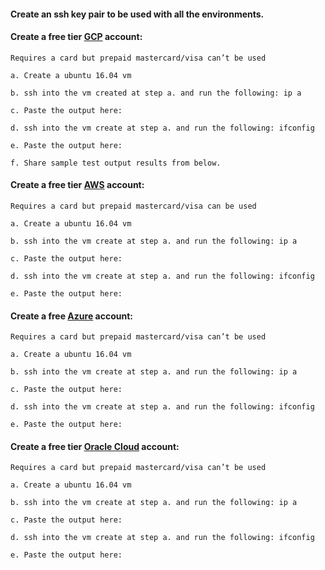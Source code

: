    #### Create an ssh key pair to be used with all the environments.
  
   #### Create a free tier [GCP](https://cloud.google.com/) account:
    Requires a card but prepaid mastercard/visa can’t be used
    
    a. Create a ubuntu 16.04 vm

    b. ssh into the vm created at step a. and run the following: ip a

    c. Paste the output here:

    d. ssh into the vm create at step a. and run the following: ifconfig

    e. Paste the output here:

    f. Share sample test output results from below.
    
   #### Create a free tier [AWS](https://aws.amazon.com/free) account:
    Requires a card but prepaid mastercard/visa can be used

    a. Create a ubuntu 16.04 vm

    b. ssh into the vm create at step a. and run the following: ip a

    c. Paste the output here:

    d. ssh into the vm create at step a. and run the following: ifconfig

    e. Paste the output here:
    
   #### Create a free [Azure](https://azure.microsoft.com/en-us/free/) account:
    Requires a card but prepaid mastercard/visa can’t be used
    
    a. Create a ubuntu 16.04 vm

    b. ssh into the vm create at step a. and run the following: ip a

    c. Paste the output here:

    d. ssh into the vm create at step a. and run the following: ifconfig

    e. Paste the output here:

   #### Create a free tier [Oracle Cloud](https://www.oracle.com/cloud/free) account:
    Requires a card but prepaid mastercard/visa can’t be used

    a. Create a ubuntu 16.04 vm

    b. ssh into the vm create at step a. and run the following: ip a

    c. Paste the output here:

    d. ssh into the vm create at step a. and run the following: ifconfig

    e. Paste the output here:
